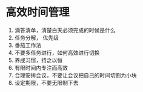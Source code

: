 # 高效时间管理
1. 滴答清单，清楚白天必须完成的时候是什么
2. 任务分解， 优先级
3. 番茄工作法
4. 不要多任务进行，如何高效进行切换
5. 养成习惯，持之以恒
6. 有限时间内专注而高效
7. 合理安排会议，不要让会议把自己的时间切割为小块
8. 设定期限，不要无限制下去
